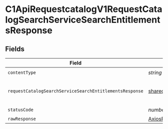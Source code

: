 # C1ApiRequestcatalogV1RequestCatalogSearchServiceSearchEntitlementsResponse


## Fields

| Field                                                                                                                                        | Type                                                                                                                                         | Required                                                                                                                                     | Description                                                                                                                                  |
| -------------------------------------------------------------------------------------------------------------------------------------------- | -------------------------------------------------------------------------------------------------------------------------------------------- | -------------------------------------------------------------------------------------------------------------------------------------------- | -------------------------------------------------------------------------------------------------------------------------------------------- |
| `contentType`                                                                                                                                | *string*                                                                                                                                     | :heavy_check_mark:                                                                                                                           | HTTP response content type for this operation                                                                                                |
| `requestCatalogSearchServiceSearchEntitlementsResponse`                                                                                      | [shared.RequestCatalogSearchServiceSearchEntitlementsResponse](../../models/shared/requestcatalogsearchservicesearchentitlementsresponse.md) | :heavy_minus_sign:                                                                                                                           | The RequestCatalogSearchServiceSearchEntitlementsResponse message contains a list of results and a nextPageToken if applicable.              |
| `statusCode`                                                                                                                                 | *number*                                                                                                                                     | :heavy_check_mark:                                                                                                                           | HTTP response status code for this operation                                                                                                 |
| `rawResponse`                                                                                                                                | [AxiosResponse](https://axios-http.com/docs/res_schema)                                                                                      | :heavy_minus_sign:                                                                                                                           | Raw HTTP response; suitable for custom response parsing                                                                                      |
